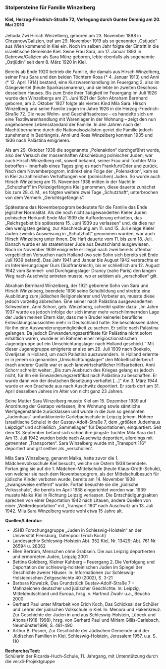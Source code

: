 ### Stolpersteine für Familie Winzelberg
#### Kiel, Herzog-Friedrich-Straße 72, Verlegung durch Gunter Demnig am 20. Mai 2010

Jehuda Zwi Hirsch Winzelberg, geboren am 23. November 1888 in Chrzanow/Galizien, traf am 29. November 1919 als so genannter „Ostjude“ aus Wien kommend in Kiel ein. Noch im selben Jahr folgte der Eintritt in die israelitische Gemeinde Kiel. Seine Frau Sara, am 17. Januar 1893 in Dabrowa/Galizien als Sara Münz geboren, lebte ebenfalls als sogenannte „Ostjüdin“ seit dem 8. März 1920 in Kiel.

Bereits ab Ende 1920 betrieb die Familie, die damals aus Hirsch Winzelberg, seiner Frau Sara und den beiden Töchtern Rosa (* 4. Januar 1913) und Anni (* 12. April 1914) bestand, eine Kurzwarenhandlung im Feuergang 2, also im Gängeviertel (heute Sparkassenarena), und sie lebte im zweiten Geschoss desselben Hauses. Bis zum Ende ihrer Tätigkeit im Feuergang im Juli 1926 wurde den Winzelbergs am 21. Juni 1921 der Sohn Abraham Bernhard geboren, am 2. Oktober 1927 folgte als viertes Kind Mila Sara.
Hirsch Winzelberg und seine Familie zogen im Jahre 1926 in die Herzog-Friedrich-Straße 72. Die neue Wohn- und Geschäftsadresse – es handelte sich um eine Textilwarenhandlung mit Warenlager in der Wohnung – zeigt den nun angehobenen Lebensstandard der Familie. In den Jahren nach der Machtübernahme durch die Nationalsozialisten geriet die Familie jedoch zunehmend in Bedrängnis. Anni und Rosa Winzelberg konnten 1935 und 1936 nach Palästina emigrieren.

Als am 29. Oktober 1938 die sogenannte „Polenaktion“ durchgeführt wurde, also der Versuch der massenhaften Abschiebung polnischer Juden, war auch Hirsch Winzelberg mit, soweit bekannt, seiner Frau und Tochter Mila betroffen – innerhalb eines Tages ging es nach Frankfurt/Oder und zurück. Nach dem Novemberpogrom, indirekt eine Folge der „Polenaktion“, kam es in Kiel zu zahlreichen Verhaftungen von (polnischen) Juden. So wurde auch Hirsch Winzelberg am 15. November 1938 mitten in der Nacht in „Schutzhaft“ im Polizeigefängnis Kiel genommen, diese dauerte zunächst bis zum 28. d. M., es folgten weitere zwei Tage „Schutzhaft“, unterbrochen von dem Vermerk „Gerichtsgefängnis“.

Spätestens das Novemberpogrom bedeutete für die Familie das Ende jeglicher Normalität. Als die noch nicht ausgewanderten Kieler Juden polnischer Herkunft Ende Mai 1939 die Aufforderung erhielten, das „Reichsgebiet bis spätestens 15. Juni 1939 zu verlassen“ und, da dies nur den wenigsten gelang, zur Abschreckung am 11. und 15. Juli einige Kieler Juden zwecks Ausweisung in „Schutzhaft“ genommen wurden, war auch Hirsch Winzelberg unter ihnen. Die Haft dauerte vom 11. bis zum 18. Juli. Danach wurde er als staatenloser Jude aus Deutschland ausgewiesen. Noch im November 1939 emigrierte er illegal nach zwei bereits offenbar vergeblichen Versuchen nach Holland (wo sein Sohn sich bereits seit Ende Juli 1939 befand). Das Jahr 1941 und Januar bis August 1942 verbrachte er im Internierungslager Gurs (Südfrankreich), bis er schließlich am 12. August 1942 vom Sammel- und Durchgangslager Drancy (nahe Paris) den langen Weg nach Auschwitz antreten musste, wo er seitdem als „verschollen“ gilt.

Abraham Bernhard Winzelberg, der 1921 geborene Sohn von Sara und Hirsch Winzelberg, beendete 1936 seine Schulbildung und strebte eine Ausbildung zum jüdischen Religionslehrer und Vorbeter an, musste diese jedoch vorzeitig abbrechen. Eine seiner nach Palästina ausgewanderten Schwestern, Anni Schorr, geb. Winzelberg, schreibt später dazu:
„Im Jahre 1937 wurde es jedoch infolge der sich immer mehr verschlimmernden Lage der Juden meinen Eltern klar, dass mein Bruder keinerlei berufliche Entwicklungsaussichten mehr in Deutschland hatte. Sie beschlossen daher, für ihn eine Auswanderungsmöglichkeit zu suchen. Er sollte nach Palästina gelangen. Da jedoch Einwanderungszertifikate für Palästina nicht sofort erhältlich waren, wurde er im Rahmen einer religiöszionistischen Jugendgruppe auf ein Umschichtungslager nach Holland geschickt.“
Mit dieser Jugendgruppe emigrierte er also am 29. Juli 1939 nach Boekelo, Overijssel in Holland, um nach Palästina auszuwandern. In Holland erlernte er in jenem so genannten „Umschichtungslager“ den Möbeltischlerberuf (nach anderer Quelle war er auch landwirtschaftlicher Hilfsarbeiter). Anni Schorr schreibt weiter: „Bis zum Ausbruch des Krieges gelang es jedoch nicht, für ihn ein Einwanderungszertifikat nach Palästina zu beschaffen. Er wurde dann von der deutschen Besetzung verhaftet [...]“
Am 3. März 1944 wurde er von Enschede aus nach Auschwitz deportiert. Er starb dort am 31. April desselben Jahres im Alter von nicht ganz 23 Jahren.

Seine Mutter Sara Winzelberg musste Kiel am 15. Dezember 1939 auf Anordnung der Gestapo verlassen, ihre Wohnung sowie sämtliche Wertgegenstände zurücklassen und wurde in die zum so genannten „Judenhaus“ umfunktionierte Carlebachschule in Leipzig (ehem. Höhere Israelitische Schule) in der Gustav-Adolf-Straße 7, dem „größten Judenhaus Leipzigs“ und schließlich „Sammellager“ für Deportationen, einquartiert. Seit dem 13. September befand sich schon ihre jüngste Tochter Mila Sara dort. Am 13. Juli 1942 wurden beide nach Auschwitz deportiert, allerdings mit getrennten „Transporten“. Sara Winzelberg wurde mit „Transport 116“ deportiert und gilt seither als „verschollen“.

Mila Sara Winzelberg, genannt Malka, hatte zuvor die 1. Mädchenvolksschule Kiel besucht, welche sie Ostern 1938 beendete. Fortan ging sie auf die 1. Mädchen-Mittelschule (heute Klaus-Groth-Schule), von welcher sie nach dem Novemberpogrom, als der Mittelschulbesuch für jüdische Kinder verboten wurde, bereits am 14. November 1938 „zwangsweise entfernt“ wurde. Fortan besuchte sie die „jüdische Volksschule“, die bereits im April 1938 eingerichtet worden war. 1939 musste Malka Kiel in Richtung Leipzig verlassen.
Die Entschädigungsakten sprechen von einer Deportation 1942 nach Litauen, andere Quellen von einer „Weiterdeportation“ mit „Transport 180“ nach Auschwitz am 13. Juli 1942. Mila Sara Winzelberg wurde wohl etwa 15 Jahre alt.

**Quellen/Literatur:**
- JSHD Forschungsgruppe „Juden in Schleswig-Holstein“ an der Universität Flensburg, Datenpool (Erich Koch)
- Landesarchiv Schleswig-Holstein Abt. 352 Kiel, Nr. 13429; Abt. 761 Nr. 26594 u. 28362
- Ellen Bertram, Menschen ohne Grabsein. Die aus Leipzig deportierten und ermordeten Juden, Leipzig 2001
- Bettina Goldberg, Kleiner Kuhberg – Feuergang 2. Die Verfolgung und Deportation der schleswig-holsteinischen Juden im Spiegel der Geschichte zweier Häuser. In: Informationen zur Schleswig-Holsteinischen Zeitgeschichte 40 (2002), S. 3-21
- Barbara Kowalzik, Das Grundstück Gustav-Adolf-Straße 7 – Mahnzeichen deutscher und jüdischer Geschichte. In: Leipzig, Mitteldeutschland und Europa, hrsg. v. Hartmut Zwahr u.a., Beucha 2000
- Gerhard Paul unter Mitarbeit von Erich Koch, Das Schicksal der Schüler und Lehrer der jüdischen Volkschule in Kiel. In: Menora und Hakenkreuz. Zur Geschichte der Juden in und aus Schleswig-Holstein, Lübeck und Altona (1918-1998), hrsg. von Gerhard Paul und Miriam Gillis-Carlebach, Neumünster1998, S. 481-490
- Arthur B. Posner, Zur Geschichte der Jüdischen Gemeinde und der Jüdischen Familien in Kiel, Schleswig-Holstein, Jerusalem 1957, u.a. S. 110

**Recherche/Text:**  
Schülerin der Ricarda-Huch-Schule, 11. Jahrgang, mit Unterstützung durch die ver.di-Projektgruppe